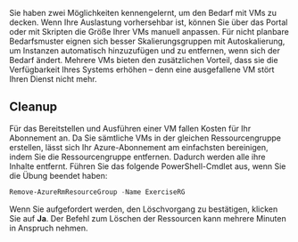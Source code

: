 Sie haben zwei Möglichkeiten kennengelernt, um den Bedarf mit VMs zu decken. Wenn Ihre Auslastung vorhersehbar ist, können Sie über das Portal oder mit Skripten die Größe Ihrer VMs manuell anpassen. Für nicht planbare Bedarfsmuster eignen sich besser Skalierungsgruppen mit Autoskalierung, um Instanzen automatisch hinzuzufügen und zu entfernen, wenn sich der Bedarf ändert. Mehrere VMs bieten den zusätzlichen Vorteil, dass sie die Verfügbarkeit Ihres Systems erhöhen – denn eine ausgefallene VM stört Ihren Dienst nicht mehr.

## <a name="cleanup"></a>Cleanup

Für das Bereitstellen und Ausführen einer VM fallen Kosten für Ihr Abonnement an. Da Sie sämtliche VMs in der gleichen Ressourcengruppe erstellen, lässt sich Ihr Azure-Abonnement am einfachsten bereinigen, indem Sie die Ressourcengruppe entfernen. Dadurch werden alle ihre Inhalte entfernt. Führen Sie das folgende PowerShell-Cmdlet aus, wenn Sie die Übung beendet haben:

   ```powershell
   Remove-AzureRmResourceGroup -Name ExerciseRG
   ```

Wenn Sie aufgefordert werden, den Löschvorgang zu bestätigen, klicken Sie auf **Ja**. Der Befehl zum Löschen der Ressourcen kann mehrere Minuten in Anspruch nehmen.